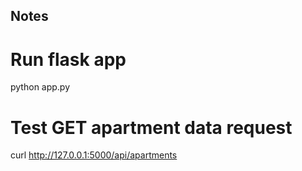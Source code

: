 ## Notes

# Run flask app
python app.py

# Test GET apartment data request
curl http://127.0.0.1:5000/api/apartments
